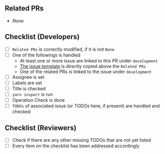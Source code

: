 ## Related PRs
- _None_

## Checklist (Developers)
- [ ] `Related PRs` is correctly modified, if it is not `None`
- [ ] One of the followings is handled
  - At least one or more issue are linked to this PR under `development`
  - [The issue template](https://github.com/ajktown/.github/blob/main/issue_template.md) is directly copied above the `Related PRs`
  - One of the related PRs is linked to the issue under `development`
- [ ] Assignee is set
- [ ] Labels are set
- [ ] Title is checked
- [ ] `yarn inspect` is run
- [ ] Operation Check is done
- [ ] `TODOs` of associated issue (or TODOs here, if present) are handled and checked

## Checklist (Reviewers)
- [ ] Check if there are any other missing TODOs that are not yet listed
- [ ] Every item on the checklist has been addressed accordingly
